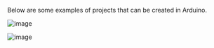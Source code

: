 Below are some examples of projects that can be created in Arduino.

![image](https://user-images.githubusercontent.com/79326965/119366765-4afe9980-bc7f-11eb-897d-1f39242973d4.png)

![image](https://user-images.githubusercontent.com/79326965/119366793-518d1100-bc7f-11eb-80a7-c8d12128ecc8.png)
